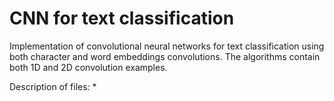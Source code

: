 # CNN for text classification

Implementation of convolutional neural networks for text classification using both character and word embeddings convolutions. The algorithms contain both 1D and 2D convolution examples. 

Description of files:
* 
